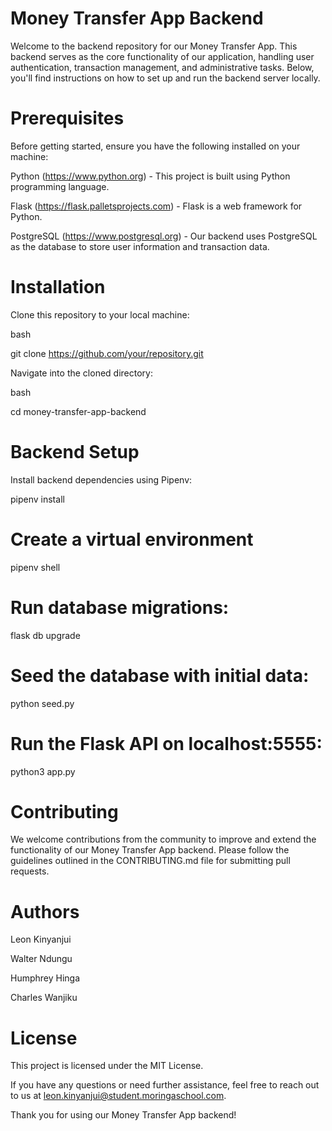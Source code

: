 # Money Transfer App Backend

Welcome to the backend repository for our Money Transfer App. This backend serves as the core functionality of our application, handling user authentication, transaction management, and administrative tasks. Below, you'll find instructions on how to set up and run the backend server locally.

# Prerequisites

Before getting started, ensure you have the following installed on your machine:

Python (https://www.python.org) - This project is built using Python programming language.

Flask (https://flask.palletsprojects.com) - Flask is a web framework for Python.

PostgreSQL (https://www.postgresql.org) - Our backend uses PostgreSQL as the database to store user information and transaction data.

# Installation

Clone this repository to your local machine:

bash

git clone https://github.com/your/repository.git

Navigate into the cloned directory:

bash

cd money-transfer-app-backend

# Backend Setup

Install backend dependencies using Pipenv:

pipenv install

# Create a virtual environment 

  pipenv shell
# Run database migrations:


flask db upgrade

# Seed the database with initial data:

python seed.py

# Run the Flask API on localhost:5555:

python3 app.py

# Contributing

We welcome contributions from the community to improve and extend the functionality of our Money Transfer App backend. Please follow the guidelines outlined in the CONTRIBUTING.md file for submitting pull requests.

# Authors
Leon Kinyanjui

Walter Ndungu

Humphrey Hinga

Charles Wanjiku

# License

This project is licensed under the MIT License.

If you have any questions or need further assistance, feel free to reach out to us at leon.kinyanjui@student.moringaschool.com.

Thank you for using our Money Transfer App backend!
